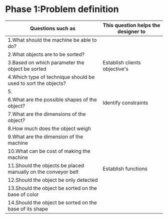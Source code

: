 # Phase 1:Problem definition

|  Questions such as|   This question helps the designer to   |
|----|----|
|1.What should the machine be able to do?|
|2.What objects are to be sorted?|
|3.Based on which parameter the object be sorted|Establish clients objective's|
|4.Which type of technique should be used to sort the objects?|
|5.|
|6.What are the possible shapes of the object?|Identify constraints|
|7.What are the dimensions of the object?|
|8.How much does the object weigh|
|9.What are the dimension of the machine|
|10.What can be cost of making the machine|
|11.Should the objects be placed manually on the conveyor belt|Establish functions|
|12.Should the object be only detected|
|13.Should the object be sorted on the base of color|
|14.Should the object be sorted on the base of its shape|